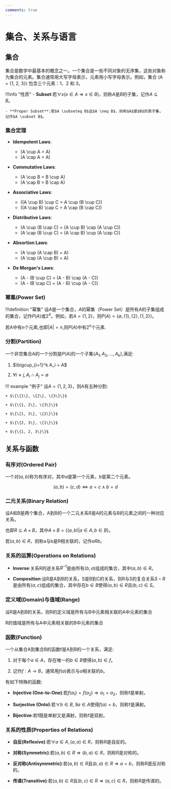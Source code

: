 ```yaml
---
comments: true
---
```


# 集合、关系与语言

## 集合

集合是数学中最基本的概念之一。一个集合是一些不同对象的无序集，这些对象称为集合的元素。集合通常用大写字母表示，元素用小写字母表示。例如，集合 \(A = \{1, 2, 3\}\) 包含三个元素：1、2 和 3。

!!!info "性质"
    - **Subset**:若$\forall x (x \in A \Rightarrow x \in B)$，则称$A$是$B$的子集，记作$A \subseteq B$。

    - **Proper Subset**:若$A \subseteq B$且$A \neq B$，则称$A$是$B$的真子集，记作$A \subset B$。

### 集合定理

+ **Idempotent Laws**:
    - \(A \cup A = A\)
    - \(A \cap A = A\)

+ **Commutative Laws**:
    - \(A \cup B = B \cup A\)
    - \(A \cap B = B \cap A\)

+ **Associative Laws**:
    - \((A \cup B) \cup C = A \cup (B \cup C)\)
    - \((A \cap B) \cap C = A \cap (B \cap C)\)

+ **Distributive Laws**:
    - \(A \cup (B \cap C) = (A \cup B) \cap (A \cup C)\)
    - \(A \cap (B \cup C) = (A \cap B) \cup (A \cap C)\)

+ **Absortion Laws**:
    - \(A \cup (A \cap B) = A\)
    - \(A \cap (A \cup B) = A\)

+ **De Morgan's Laws**:
    - \(A - (B \cup C) = (A - B) \cap (A - C)\)
    - \(A - (B \cap C) = (A - B) \cup (A - C)\)

### 幂集(Power Set)

!!!definition "幂集"
    设$A$是一个集合，$A$的幂集（Power Set）是所有$A$的子集组成的集合，记作$P(A)$或$2^A$。例如，若$A = \{1, 2\}$，则$P(A) = \{\emptyset, \{1\}, \{2\}, \{1, 2\}\}$。

若A中有n个元素,也即$|A|=n$,则$P(A)$中有$2^n$个元素.

### 分割(Partition)

一个非空集合A的一个分割是$P(A)$的一个子集$\{A_1, A_2, \ldots, A_k\}$,满足:

1. $\bigcup_{i=1}^k A_i = A$

2. $\forall i \neq j, A_i \cap A_j = \emptyset$

!!! example "例子"
    设$A = \{1, 2, 3\}$，则A有五种分割:

    + $\{\{1\}, \{2\}, \{3\}\}$

    + $\{\{1, 2\}, \{3\}\}$

    + $\{\{1, 3\}, \{2\}\}$

    + $\{\{2, 3\}, \{1\}\}$

    + $\{\{1, 2, 3\}\}$

## 关系与函数

### 有序对(Ordered Pair)

一个对$(a, b)$称为有序对，其中$a$是第一个元素，$b$是第二个元素。

$$
(a,b) = (c,d) \iff a=c \land b=d
$$

### 二元关系(Binary Relation)

设A和B是两个集合，A到B的一个二元关系R是A的元素与B的元素之间的一种对应关系。

也即$R \subseteq A \times B$，其中$A \times B = \{(a, b) | a \in A, b \in B\}$。

若$(a, b) \in R$，则称a与b是R相关联的，记作$aRb$。

### 关系的运算(Operations on Relations)

+ **Inverse**:关系R的逆关系$R^{-1}$是由所有$(b, a)$组成的集合，其中$(a, b) \in R$。

+ **Composition**:设R是A到B的关系，S是B到C的关系，则R与S的复合关系$S \circ R$是由所有$(a, c)$组成的集合，其中存在$b \in B$使得$(a, b) \in R$且$(b, c) \in S$。

### 定义域(Domain)与值域(Range)

设R是A到B的关系，则R的定义域是所有与B中元素相关联的A中元素的集合

R的值域是所有与A中元素相关联的B中元素的集合

### 函数(Function)

一个从集合A到集合B的函数f是A到B的一个关系，满足:

1. 对于每个$a \in A$，存在唯一的$b \in B$使得$(a, b) \in f$。

2. 记作$f: A \to B$，通常用$f(a)$表示与$a$相关联的$b$。

有如下特殊的函数:

+ **Injective (One-to-One)**:若$f(a_1) = f(a_2) \Rightarrow a_1 = a_2$，则称f是单射。

+ **Surjective (Onto)**:若$\forall b \in B, \exists a \in A$使得$f(a) = b$，则称f是满射。

+ **Bijective**:若f既是单射又是满射，则称f是双射。

### 关系的性质(Properties of Relations)

+ **自反(Reflexive)**:若$\forall a \in A, (a, a) \in R$，则称R是自反的。

+ **对称(Symmetric)**:若$(a, b) \in R \Rightarrow (b, a) \in R$，则称R是对称的。

+ **反对称(Antisymmetric)**:若$(a, b) \in R$且$(b, a) \in R \Rightarrow a = b$，则称R是反对称的。

+ **传递(Transitive)**:若$(a, b) \in R$且$(b, c) \in R \Rightarrow (a, c) \in R$，则称R是传递的。